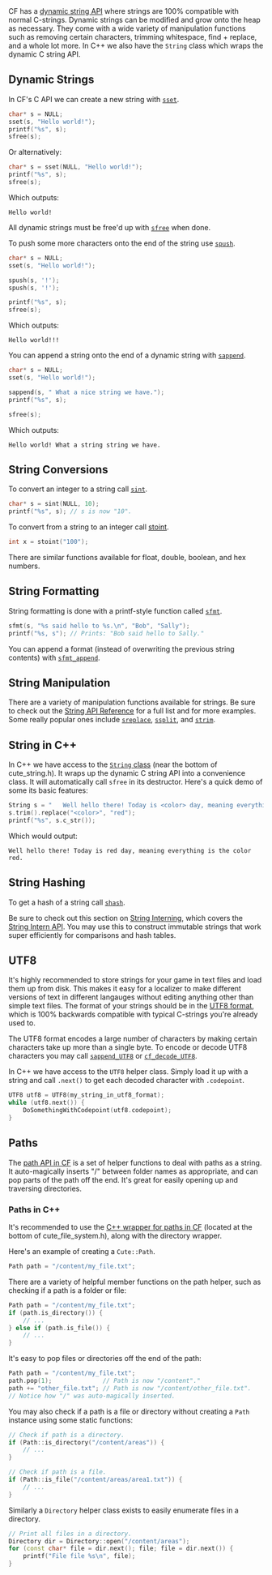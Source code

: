 [](../header.md ':include')

<br>

CF has a [dynamic string API](https://randygaul.github.io/cute_framework/#/api_reference?id=string) where strings are 100% compatible with normal C-strings. Dynamic strings can be modified and grow onto the heap as necessary. They come with a wide variety of manipulation functions such as removing certain characters, trimming whitespace, find + replace, and a whole lot more. In C++ we also have the `String` class which wraps the dynamic C string API.

## Dynamic Strings

In CF's C API we can create a new string with [`sset`](https://randygaul.github.io/cute_framework/#/string/sset).

```cpp
char* s = NULL;
sset(s, "Hello world!");
printf("%s", s);
sfree(s);
```

Or alternatively:

```cpp
char* s = sset(NULL, "Hello world!");
printf("%s", s);
sfree(s);
```

Which outputs:

```
Hello world!
```

All dynamic strings must be free'd up with [`sfree`](https://randygaul.github.io/cute_framework/#/string/sfree) when done.

To push some more characters onto the end of the string use [`spush`](https://randygaul.github.io/cute_framework/#/string/spush).

```cpp
char* s = NULL;
sset(s, "Hello world!");

spush(s, '!');
spush(s, '!');

printf("%s", s);
sfree(s);
```

Which outputs:

```
Hello world!!!
```

You can append a string onto the end of a dynamic string with [`sappend`](https://randygaul.github.io/cute_framework/#/string/sappend).

```cpp
char* s = NULL;
sset(s, "Hello world!");

sappend(s, " What a nice string we have.");
printf("%s", s);

sfree(s);
```

Which outputs:

```
Hello world! What a string string we have.
```

## String Conversions

To convert an integer to a string call [`sint`](https://randygaul.github.io/cute_framework/#/string/sint).

```cpp
char* s = sint(NULL, 10);
printf("%s", s); // s is now "10".
```

To convert from a string to an integer call [stoint](https://randygaul.github.io/cute_framework/#/string/stoint).

```cpp
int x = stoint("100");
```

There are similar functions available for float, double, boolean, and hex numbers.

## String Formatting

String formatting is done with a printf-style function called [`sfmt`](https://randygaul.github.io/cute_framework/#/string/sfmt).

```cpp
sfmt(s, "%s said hello to %s.\n", "Bob", "Sally");
printf("%s, s"); // Prints: "Bob said hello to Sally."
```

You can append a format (instead of overwriting the previous string contents) with [`sfmt_append`](https://randygaul.github.io/cute_framework/#/string/sfmt_append).

## String Manipulation

There are a variety of manipulation functions available for strings. Be sure to check out the [String API Reference](https://randygaul.github.io/cute_framework/#/api_reference?id=string) for a full list and for more examples. Some really popular ones include [`sreplace`](https://randygaul.github.io/cute_framework/#/string/sreplace), [`ssplit`](https://randygaul.github.io/cute_framework/#/string/ssplit), and [`strim`](https://randygaul.github.io/cute_framework/#/string/strim).

## String in C++

In C++ we have access to the [`String` class](https://github.com/RandyGaul/cute_framework/blob/master/include/cute_string.h) (near the bottom of cute_string.h). It wraps up the dynamic C string API into a convenience class. It will automatically call `sfree` in its destructor. Here's a quick demo of some its basic features:

```cpp
String s = "   Well hello there! Today is <color> day, meaning everything is the color <color>.    ";
s.trim().replace("<color>", "red");
printf("%s", s.c_str());
```

Which would output:

```
Well hello there! Today is red day, meaning everything is the color red.
```

## String Hashing

To get a hash of a string call [`shash`](https://randygaul.github.io/cute_framework/#/string/shash).

Be sure to check out this section on [String Interning](https://randygaul.github.io/cute_framework/#/topics/data_structures?id=strings-as-keys), which covers the [String Intern API](https://randygaul.github.io/cute_framework/#/string/sintern). You may use this to construct immutable strings that work super efficiently for comparisons and hash tables.

## UTF8

It's highly recommended to store strings for your game in text files and load them up from disk. This makes it easy for a localizer to make different versions of text in different langauges without editing anything other than simple text files. The format of your strings should be in the [UTF8 format](https://en.wikipedia.org/wiki/UTF-8), which is 100% backwards compatible with typical C-strings you're already used to.

The UTF8 format encodes a large number of characters by making certain characters take up more than a single byte. To encode or decode UTF8 characters you may call [`sappend_UTF8`](https://randygaul.github.io/cute_framework/#/string/sappend_utf8) or [`cf_decode_UTF8`](https://randygaul.github.io/cute_framework/#/string/cf_decode_utf8).

In C++ we have access to the `UTF8` helper class. Simply load it up with a string and call `.next()` to get each decoded character with `.codepoint`.

```cpp
UTF8 utf8 = UTF8(my_string_in_utf8_format);
while (utf8.next()) {
    DoSomethingWithCodepoint(utf8.codepoint);
}
```

## Paths

The [path API in CF](https://randygaul.github.io/cute_framework/#/api_reference/?id=path) is a set of helper functions to deal with paths as a string. It auto-magically inserts "/" between folder names as appropriate, and can pop parts of the path off the end. It's great for easily opening up and traversing directories.

### Paths in C++

It's recommended to use the [C++ wrapper for paths in CF](https://github.com/RandyGaul/cute_framework/blob/master/include/cute_file_system.h) (located at the bottom of cute_file_system.h), along with the directory wrapper.

Here's an example of creating a `Cute::Path`.

```cpp
Path path = "/content/my_file.txt";
```

There are a variety of helpful member functions on the path helper, such as checking if a path is a folder or file:

```cpp
Path path = "/content/my_file.txt";
if (path.is_directory()) {
	// ...
} else if (path.is_file()) {
	// ...
}
```

It's easy to pop files or directories off the end of the path:

```cpp
Path path = "/content/my_file.txt";
path.pop(1);              // Path is now "/content"."
path += "other_file.txt"; // Path is now "/content/other_file.txt".
// Notice how "/" was auto-magically inserted.
```

You may also check if a path is a file or directory without creating a `Path` instance using some static functions:

```cpp
// Check if path is a directory.
if (Path::is_directory("/content/areas")) {
	// ...
}

// Check if path is a file.
if (Path::is_file("/content/areas/area1.txt")) {
	// ...
}
```

Similarly a `Directory` helper class exists to easily enumerate files in a directory.

```cpp
// Print all files in a directory.
Directory dir = Directory::open("/content/areas");
for (const char* file = dir.next(); file; file = dir.next()) {
	printf("File file %s\n", file);
}
```
